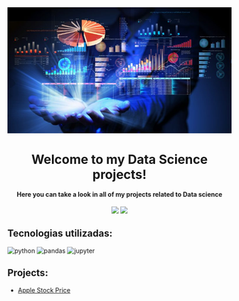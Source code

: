 <div align=center>
  
  <img src = "https://github.com/Matheus-gs/Data-Science/blob/matheus-gs/Big-data-image.jpg?raw=true"/>
  
  <h1> Welcome to my Data Science projects!</h1>
  <h4> Here you can take a look in all of my projects related to Data science</h4>
  
</div>

<div align=center>
  <img src = "https://img.shields.io/badge/-Linkedin-0a66c2?style=flat-square&logo=Linkedin&logoColor=white&link=https://www.linkedin.com/in/matheusgss/"> 
  <img src = "https://img.shields.io/badge/-GitHub-2a2a2a?style=flat-square&logo=Github&logoColor=white&link=https://www.github.com/users/matheus-gs/"/>
</div>

<h2>Tecnologias utilizadas: </h2>
 <img src="https://img.shields.io/badge/-Python-black?style=flat-square&logo=Python" alt="python"/>
 <img src="https://img.shields.io/badge/-Pandas-black?style=flat-square&logo=Pandas" alt ="pandas"/>
 <img src="https://img.shields.io/badge/-Jupyter-black?style=flat-square&logo=Jupyter" alt="jupyter"/>

<h2>Projects: </h2>
<ul>
  <li>
    <a href="https://github.com/Matheus-gs/Data-Science/blob/matheus-gs/AppleStockPrice/Untitled.ipynb" target = "blank">Apple Stock Price</a>
  </li>
</ul>

